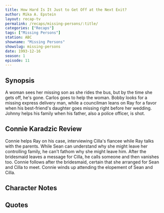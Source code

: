 ```yaml
---
title: How Hard Is It Just to Get Off at the Next Exit?
author: Mika A. Epstein
layout: recap-tv
permalink: /recaps/missing-persons/:title/
categories: ["Recaps"]
tags: ["Missing Persons"]
station: ABC
showname: "Missing Persons"
showslug: missing-persons
date: 1993-12-16
season: 1
episode: 11
---
```

  
## Synopsis
A woman sees her missing son as she rides the bus, but by the time she gets off, he's gone. Carlos goes to help the woman. Bobby looks for a missing express delivery man, while a councilman leans on Ray for a favor when his best-friend's daughter goes missing right before her wedding. Johnny helps his family when his father, also a police officer, is shot.

## Connie Karadzic Review
Connie helps Ray on his case, interviewing Cilla's fiancee while Ray talks with the parents. While Sean can understand why she might leave her controlling family, he can't fathom why she might leave him. After the bridesmaid leaves a message for Cilla, he calls someone and then vanishes too. Connie follows after the bridesmaid, certain that she arranged for Sean and Cilla to meet. Connie winds up attending the elopement of Sean and Cilla.

## Character Notes

## Quotes
